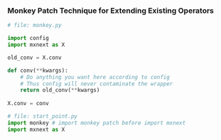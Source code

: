 ### Monkey Patch Technique for Extending Existing Operators

```python
# file: monkey.py

import config
import mxnext as X

old_conv = X.conv

def conv(**kwargs):
    # Do anything you want here according to config
    # Thus config will never contaminate the wrapper
    return old_conv(**kwargs)
    
X.conv = conv
```

```python
# file: start_point.py
import monkey # import monkey patch before import mxnext
import mxnext as X
```